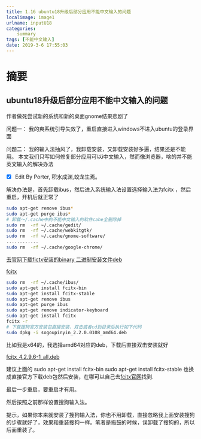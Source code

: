 ```yaml
---
title: 1.16 ubuntu18升级后部分应用不能中文输入的问题
localimage: image1
urlname: inputU18
categories: 
    summary    
tags: [不能中文输入]
date: 2019-3-6 17:55:03
---
```


# 摘要

## ubuntu18升级后部分应用不能中文输入的问题

作者做死尝试新的系统和新的桌面gnome结果悲剧了

问题一：
我的爽系统引导失效了，重启直接进入windows不进入ubuntu的登录界面

问题二：
我的输入法抽风了，我卸载安装，又卸载安装好多遍，结果还是不能用。
本文我们只写如何修复部分应用可以i中文输入，然而像浏览器，啥的并不能英文输入的解决办法

- [x] Edit By Porter, 积水成渊,蛟龙生焉。

<!-- more -->

解决办法是，首先卸载ibus，然后进入系统输入法设置选择输入法为fcitx ，然后重启，开机后就正常了

```bash
sudo apt-get remove ibus*
sudo apt-get purge ibus*
# 卸载～/.cache中的不能中文输入的软件cahe全删除掉
sudo rm  -rf ~/.cache/gedit/
sudo rm  -rf ~/.cache/webkitgtk/
sudo rm  -rf ~/.cache/gnome-software/
............
sudo rm  -rf ~/.cache/google-chrome/
```
[去官网下载fictx安装的binary 二进制安装文件deb](https://launchpad.net/ubuntu/+source/fcitx/1:4.2.9.6-1)

[fcitx](https://launchpad.net/ubuntu/cosmic/amd64/fcitx/1:4.2.9.6-1)

```bash
sudo rm  -rf ~/.cache/ibus/
sudo apt-get install fcitx-bin
sudo apt-get install fcitx-stable
sudo apt-get remove ibus
sudo apt-get purge ibus
sudo apt-get remove indicator-keyboard
sudo apt-get install fcitx
fcitx -r
# 下载搜狗官方安装包直接安装，双击或者cd到目录后执行如下代码
sudo dpkg -i sogoupinyin_2.2.0.0108_amd64.deb
```

比如我是x64的，我选择amd64对应的deb，下载后直接双击安装就好

[fcitx_4.2.9.6-1_all.deb](http://launchpadlibrarian.net/358554765/fcitx_4.2.9.6-1_all.deb)

建议上面的 sudo apt-get install fcitx-bin   sudo apt-get install fcitx-stable 也换成直接官方下载deb包然后安装，在哪可以自己去[fcitx官网](http://launchpadlibrarian.net/)找到.

最后一步重启，要重启才有用。

然后按照之前那样设置搜狗输入法。

提示，如果你本来就安装了搜狗输入法，你也不用卸载，直接忽略我上面安装搜狗的步骤就好了，效果和重装搜狗一样。笔者是捣鼓的时候，误卸载了搜狗的，所以后面重装了。
